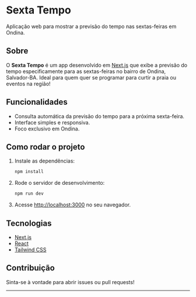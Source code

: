 # Sexta Tempo

Aplicação web para mostrar a previsão do tempo nas sextas-feiras em Ondina.

## Sobre

O **Sexta Tempo** é um app desenvolvido em [Next.js](https://nextjs.org/) que exibe a previsão do tempo especificamente para as sextas-feiras no bairro de Ondina, Salvador-BA. Ideal para quem quer se programar para curtir a praia ou eventos na região!

## Funcionalidades

- Consulta automática da previsão do tempo para a próxima sexta-feira.
- Interface simples e responsiva.
- Foco exclusivo em Ondina.

## Como rodar o projeto

1. Instale as dependências:

   ```sh
   npm install
   ```

2. Rode o servidor de desenvolvimento:

   ```sh
   npm run dev
   ```

3. Acesse [http://localhost:3000](http://localhost:3000) no seu navegador.

## Tecnologias

- [Next.js](https://nextjs.org/)
- [React](https://react.dev/)
- [Tailwind CSS](https://tailwindcss.com/)

## Contribuição

Sinta-se à vontade para abrir issues ou pull requests!

---